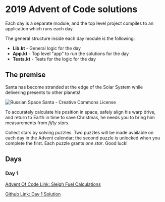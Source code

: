 # 2019 Advent of Code solutions  
   
Each day is a separate module, and the top level project compiles to an application which runs each day.  
   
The general structure inside each day module is the following:  
   
* **Lib.kt** - General logic for the day  
* **App.kt** - Top level "app" to run the solutions for the day  
* **Tests.kt** - Tests for the logic for the day
 
## The premise
 
Santa has become stranded at the edge of the Solar System while delivering presents to other planets! 
 
![Russian Space Santa - Creative Commons License](https://user-images.githubusercontent.com/10172839/69933399-ccf77300-148b-11ea-81cb-7f24fa9dff31.png)
 
To accurately calculate his position in space, safely align his warp drive, and return to Earth in time to save Christmas, he needs you to bring him  measurements  from  _fifty stars_.
 
Collect stars by solving puzzles. Two puzzles will be made available on each day in the Advent calendar; the second puzzle is unlocked when you complete the first. Each puzzle grants  _one star_. Good luck!  
   
## Days  
   
### Day 1

[Advent Of Code Link: Sleigh Fuel Calculations](https://adventofcode.com/2019/day/1)

[Github Link: Day 1 Solution](https://github.com/scottmeschke/advent-of-code-2019/tree/master/aoc-d1)
